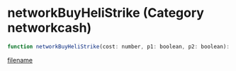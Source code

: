 # networkBuyHeliStrike (Category networkcash)

```js
function networkBuyHeliStrike(cost: number, p1: boolean, p2: boolean): void
```

[filename](networkBuyHeliStrike_m.md ':include')